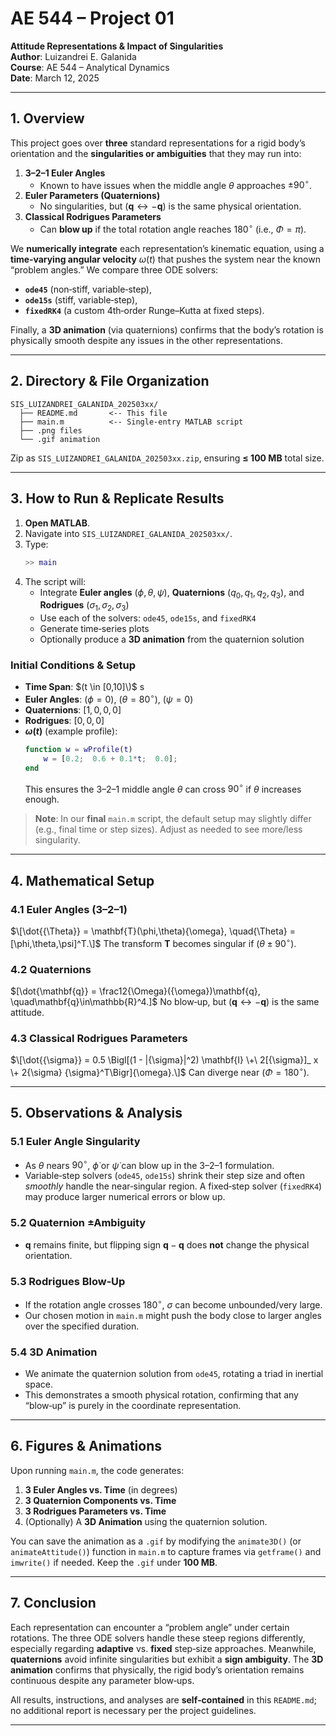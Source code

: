 # AE 544 – Project 01

**Attitude Representations & Impact of Singularities**  
**Author**: Luizandrei E. Galanida  
**Course**: AE 544 – Analytical Dynamics  
**Date**: March 12, 2025  

---

## 1. Overview

This project goes over **three** standard representations for a rigid body’s orientation and the **singularities or ambiguities** that they may run into:

1. **3–2–1 Euler Angles**  
   - Known to have issues when the middle angle $\theta$ approaches $\pm 90^\circ$.  
2. **Euler Parameters (Quaternions)**  
   - No singularities, but $(\mathbf{q} \leftrightarrow -\mathbf{q})$ is the same physical orientation.  
3. **Classical Rodrigues Parameters**  
   - Can **blow up** if the total rotation angle reaches $180^\circ$ (i.e., $\Phi = \pi$).

We **numerically integrate** each representation’s kinematic equation, using a **time‐varying angular velocity** ${\omega}(t)$ that pushes the system near the known “problem angles.” We compare three ODE solvers:

- **`ode45`** (non‐stiff, variable‐step),  
- **`ode15s`** (stiff, variable‐step),  
- **`fixedRK4`** (a custom 4th‐order Runge–Kutta at fixed steps).

Finally, a **3D animation** (via quaternions) confirms that the body’s rotation is physically smooth despite any issues in the other representations.

---

## 2. Directory & File Organization

```
SIS_LUIZANDREI_GALANIDA_202503xx/
  ├── README.md       <-- This file
  ├── main.m          <-- Single-entry MATLAB script
  ├── .png files
  └── .gif animation
```

Zip as `SIS_LUIZANDREI_GALANIDA_202503xx.zip`, ensuring **≤ 100 MB** total size.

---

## 3. How to Run & Replicate Results

1. **Open MATLAB**.  
2. Navigate into `SIS_LUIZANDREI_GALANIDA_202503xx/`.  
3. Type:
   ```matlab
   >> main
   ```
4. The script will:
   - Integrate **Euler angles** $(\phi,	\theta,\psi)$, **Quaternions** $(q_0,q_1,q_2,q_3)$, and **Rodrigues** $(\sigma_1,\sigma_2,\sigma_3)$ 
   - Use each of the solvers: `ode45`, `ode15s`, and `fixedRK4`  
   - Generate time‐series plots  
   - Optionally produce a **3D animation** from the quaternion solution

### Initial Conditions & Setup

- **Time Span**: $(t \in [0,10]\)$ s  
- **Euler Angles**: $(\phi=0)$, $(\theta=80^\circ)$, $(\psi=0)$  
- **Quaternions**: $[1,0,0,0]$  
- **Rodrigues**: $[0,0,0]$  
- **${\omega}(t)$** (example profile):
  ```matlab
  function w = wProfile(t)
      w = [0.2;  0.6 + 0.1*t;  0.0];
  end
  ```
  This ensures the 3–2–1 middle angle $\theta$ can cross $90^\circ$ if $\theta$ increases enough.

> **Note**: In our **final** `main.m` script, the default setup may slightly differ (e.g., final time or step sizes). Adjust as needed to see more/less singularity.

---

## 4. Mathematical Setup

### 4.1 Euler Angles (3–2–1)
$\[\dot{{\Theta}} = \mathbf{T}(\phi,\theta){\omega}, \quad{\Theta} = [\phi,\theta,\psi]^T.\]$
The transform $\mathbf{T}$ becomes singular if $(\theta \pm 90^\circ)$.

### 4.2 Quaternions
$\[\dot{\mathbf{q}} = 	\frac12\{\Omega}({\omega})\\mathbf{q}, \quad\mathbf{q}\in\mathbb{R}^4.\]$
No blow‐up, but $(\mathbf{q}\leftrightarrow -\mathbf{q})$ is the same attitude.

### 4.3 Classical Rodrigues Parameters
$\[\dot{{\sigma}} = 0.5 \Bigl[(1 - |{\sigma}|^2) \mathbf{I} \+\ 2[{\sigma}]_	x \+ 2{\sigma} {\sigma}^T\Bigr]{\omega}.\]$
Can diverge near $(\Phi=180^\circ)$.

---

## 5. Observations & Analysis

### 5.1 Euler Angle Singularity
- As $\theta$ nears $90^\circ$, $\dot{\phi}$ or $\dot{\psi}$ can blow up in the 3–2–1 formulation.  
- Variable‐step solvers (`ode45`, `ode15s`) shrink their step size and often *smoothly* handle the near‐singular region. A fixed‐step solver (`fixedRK4`) may produce larger numerical errors or blow up.

### 5.2 Quaternion ±Ambiguity
- $\mathbf{q}$ remains finite, but flipping sign $\mathbf{q} -\mathbf{q}$ does **not** change the physical orientation.

### 5.3 Rodrigues Blow‐Up
- If the rotation angle crosses $180^\circ$, ${\sigma}$ can become unbounded/very large.
- Our chosen motion in `main.m` might push the body close to larger angles over the specified duration.

### 5.4 3D Animation
- We animate the quaternion solution from `ode45`, rotating a triad in inertial space.  
- This demonstrates a smooth physical rotation, confirming that any “blow‐up” is purely in the coordinate representation.

---

## 6. Figures & Animations

Upon running `main.m`, the code generates:
1. **3 Euler Angles vs. Time** (in degrees)  
2. **3 Quaternion Components vs. Time**  
3. **3 Rodrigues Parameters vs. Time**  
4. (Optionally) A **3D Animation** using the quaternion solution.

You can save the animation as a `.gif` by modifying the `animate3D()` (or `animateAttitude()`) function in `main.m` to capture frames via `getframe()` and `imwrite()` if needed. Keep the `.gif` under **100 MB**.

---

## 7. Conclusion

Each representation can encounter a “problem angle” under certain rotations. The three ODE solvers handle these steep regions differently, especially regarding **adaptive** vs. **fixed** step‐size approaches. Meanwhile, **quaternions** avoid infinite singularities but exhibit a **sign ambiguity**. The **3D animation** confirms that physically, the rigid body’s orientation remains continuous despite any parameter blow‐ups.

All results, instructions, and analyses are **self‐contained** in this `README.md`; no additional report is necessary per the project guidelines.

---
